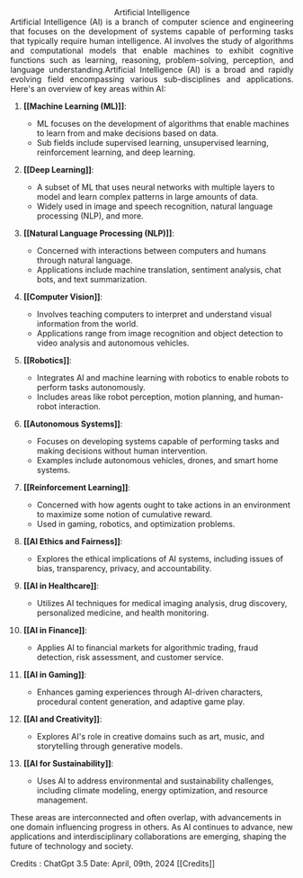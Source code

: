 <center> Artificial Intelligence </center>

<div style="text-align: justify">Artificial Intelligence (AI) is a branch of computer science and engineering that focuses on the development of systems capable of performing tasks that typically require human intelligence. AI involves the study of algorithms and computational models that enable machines to exhibit cognitive functions such as learning, reasoning, problem-solving, perception, and language understanding.Artificial Intelligence (AI) is a broad and rapidly evolving field encompassing various sub-disciplines and applications. Here's an overview of key areas within AI:</div>

1. **[[Machine Learning (ML)]]**:
	  - ML focuses on the development of algorithms that enable machines to learn from and make decisions based on data.
	  - Sub fields include supervised learning, unsupervised learning, reinforcement learning, and deep learning.

2. **[[Deep Learning]]**:
	  - A subset of ML that uses neural networks with multiple layers to model and learn complex patterns in large amounts of data.
	  - Widely used in image and speech recognition, natural language processing (NLP), and more.

3. **[[Natural Language Processing (NLP)]]**:
	  - Concerned with interactions between computers and humans through natural language.
	  - Applications include machine translation, sentiment analysis, chat bots, and text summarization.

4. **[[Computer Vision]]**:
	  - Involves teaching computers to interpret and understand visual information from the world.
	  - Applications range from image recognition and object detection to video analysis and autonomous vehicles.

5. **[[Robotics]]**:
	  - Integrates AI and machine learning with robotics to enable robots to perform tasks autonomously.
	  - Includes areas like robot perception, motion planning, and human-robot interaction.

6. **[[Autonomous Systems]]**:
	  - Focuses on developing systems capable of performing tasks and making decisions without human intervention.
	  - Examples include autonomous vehicles, drones, and smart home systems.

7. **[[Reinforcement Learning]]**:
	  - Concerned with how agents ought to take actions in an environment to maximize some notion of cumulative reward.
	  - Used in gaming, robotics, and optimization problems.

8. **[[AI Ethics and Fairness]]**:
	  - Explores the ethical implications of AI systems, including issues of bias, transparency, privacy, and accountability.

9. **[[AI in Healthcare]]**:
	- Utilizes AI techniques for medical imaging analysis, drug discovery, personalized medicine, and health monitoring.

10. **[[AI in Finance]]**:
    - Applies AI to financial markets for algorithmic trading, fraud detection, risk assessment, and customer service.

11. **[[AI in Gaming]]**:
    - Enhances gaming experiences through AI-driven characters, procedural content generation, and adaptive game play.

12. **[[AI and Creativity]]**:
    - Explores AI's role in creative domains such as art, music, and storytelling through generative models.

13. **[[AI for Sustainability]]**:
    - Uses AI to address environmental and sustainability challenges, including climate modeling, energy optimization, and resource management.

These areas are interconnected and often overlap, with advancements in one domain influencing progress in others. As AI continues to advance, new applications and interdisciplinary collaborations are emerging, shaping the future of technology and society.

Credits : ChatGpt 3.5 Date: April, 09th, 2024 [[Credits]]